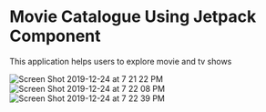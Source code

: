 # Movie Catalogue Using Jetpack Component
This application helps users to explore movie and tv shows

![Screen Shot 2019-12-24 at 7 21 22 PM](https://user-images.githubusercontent.com/37035339/71414398-5cf29c00-2689-11ea-880b-c6bda2daab76.png)
![Screen Shot 2019-12-24 at 7 22 08 PM](https://user-images.githubusercontent.com/37035339/71414399-5cf29c00-2689-11ea-985e-4c036ca5a099.png)
![Screen Shot 2019-12-24 at 7 22 39 PM](https://user-images.githubusercontent.com/37035339/71414400-5d8b3280-2689-11ea-8bdb-d4f64c50b52a.png)
